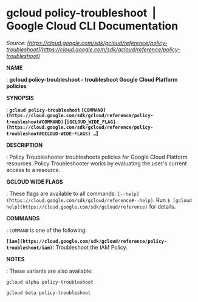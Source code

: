 # gcloud policy-troubleshoot  |  Google Cloud CLI Documentation

*Source: [https://cloud.google.com/sdk/gcloud/reference/policy-troubleshoot](https://cloud.google.com/sdk/gcloud/reference/policy-troubleshoot)*

**NAME**

: **gcloud policy-troubleshoot - troubleshoot Google Cloud Platform policies**

**SYNOPSIS**

: **`gcloud policy-troubleshoot` `[COMMAND](https://cloud.google.com/sdk/gcloud/reference/policy-troubleshoot#COMMAND)` [`[GCLOUD_WIDE_FLAG](https://cloud.google.com/sdk/gcloud/reference/policy-troubleshoot#GCLOUD-WIDE-FLAGS) …`]**

**DESCRIPTION**

: Policy Troubleshooter troubleshoots policies for Google Cloud Platform
resources. Policy Troubleshooter works by evaluating the user's current access
to a resource.

**GCLOUD WIDE FLAGS**

: These flags are available to all commands: `[--help](https://cloud.google.com/sdk/gcloud/reference#--help)`.
Run `$ [gcloud help](https://cloud.google.com/sdk/gcloud/reference)` for details.

**COMMANDS**

: ``COMMAND`` is one of the following:

**`[iam](https://cloud.google.com/sdk/gcloud/reference/policy-troubleshoot/iam)`**:
Troubleshoot the IAM Policy.

**NOTES**

: These variants are also available:

```
gcloud alpha policy-troubleshoot
```

```
gcloud beta policy-troubleshoot
```